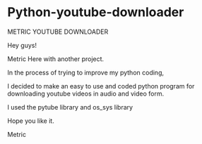 # Python-youtube-downloader

METRIC YOUTUBE DOWNLOADER

Hey guys!

Metric Here with another project.

In the process of trying to improve my python coding,

I decided to make an easy to use and coded python program for downloading youtube videos in audio and video form.

I used the pytube library and os_sys library

Hope you like it.

Metric
